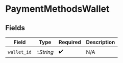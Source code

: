 # PaymentMethodsWallet


## Fields

| Field              | Type               | Required           | Description        |
| ------------------ | ------------------ | ------------------ | ------------------ |
| `wallet_id`        | *::String*         | :heavy_check_mark: | N/A                |